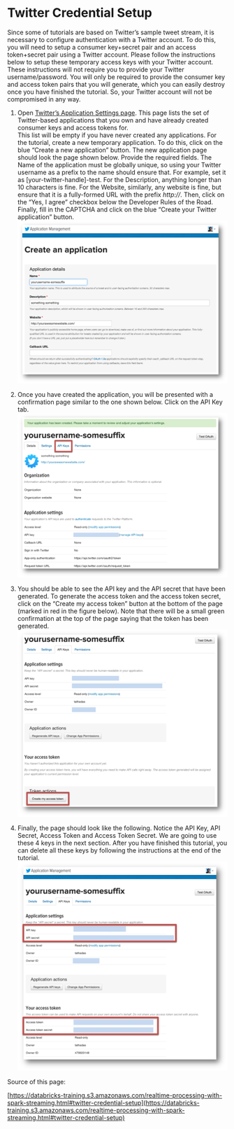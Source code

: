 Twitter Credential Setup
======

Since some of tutorials are based on Twitter’s sample tweet stream,
it is necessary to configure authentication with a Twitter account.
To do this, you will need to setup a consumer key+secret pair
and an access token+secret pair using a Twitter account.
Please follow the instructions below to setup these temporary
access keys with your Twitter account. These instructions will not require you
to provide your Twitter username/password. You will only be required
to provide the consumer key and access token pairs that you will generate,
which you can easily destroy once you have finished the tutorial.
So, your Twitter account will not be compromised in any way.


1. Open [Twitter’s Application Settings page](https://dev.twitter.com/apps).
   This page lists the set of Twitter-based applications that you own and
   have already created consumer keys and access tokens for. <br/>
   This list will be empty if you have never created any applications.
   For the tutorial, create a new temporary application.
   To do this, click on the blue “Create a new application” button.
   The new application page should look the page shown below.
   Provide the required fields. The Name of the application must be globally unique,
   so using your Twitter username as a prefix to the name should ensure that.
   For example, set it as [your-twitter-handle]-test. For the Description,
   anything longer than 10 characters is fine. For the Website, similarly,
   any website is fine, but ensure that it is a fully-formed URL with the prefix _http://_.
   Then, click on the “Yes, I agree” checkbox below the Developer Rules of the Road.
   Finally, fill in the CAPTCHA and click on the blue “Create your Twitter application” button.<br/>
   ![Twitter1](images/twitter1.png)

2. Once you have created the application,
   you will be presented with a confirmation page similar
   to the one shown below. Click on the API Key tab.<br/>
   ![Twitter1](images/twitter2.png)

3. You should be able to see the API key and the API secret that have been generated.
   To generate the access token and the access token secret,
   click on the “Create my access token” button at the bottom of the page
   (marked in red in the figure below). Note that there will be a small green
   confirmation at the top of the page saying that the token has been generated.<br/>
   ![Twitter1](images/twitter3.png)

4. Finally, the page should look like the following. Notice the API Key, API Secret,
   Access Token and Access Token Secret. We are going to use these 4 keys
   in the next section. After you have finished this tutorial, you can delete
   all these keys by following the instructions at the end of the tutorial.<br/>
   ![Twitter1](images/twitter4.png)

Source of this page:

[https://databricks-training.s3.amazonaws.com/realtime-processing-with-spark-streaming.html#twitter-credential-setup](https://databricks-training.s3.amazonaws.com/realtime-processing-with-spark-streaming.html#twitter-credential-setup)
